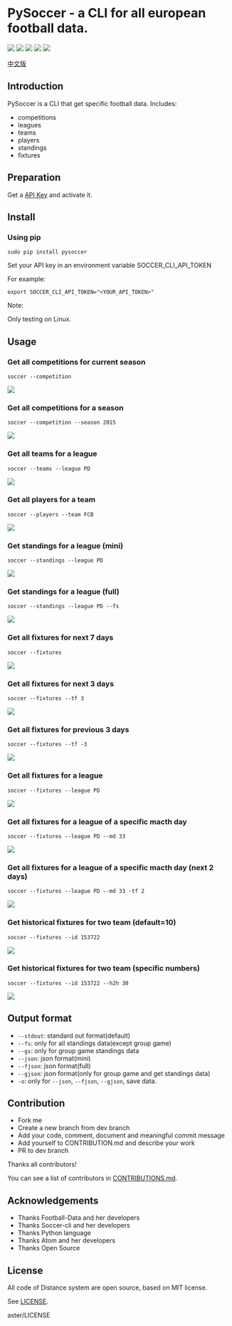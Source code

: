 # PySoccer - a CLI for all european football data.

![][badge-author] ![][badge-build] ![][badge-version] ![][badge-python] ![][badge-license]

[中文版][readme-zh]

## Introduction

PySoccer is a CLI that get specific football data. Includes:

- competitions
- leagues
- teams
- players
- standings
- fixtures

## Preparation

Get a [API Key][football-data-api-key] and activate it.

## Install

### Using pip

```
sudo pip install pysoccer
```

Set your API key in an environment variable SOCCER_CLI_API_TOKEN

For example:

```
export SOCCER_CLI_API_TOKEN="<YOUR_API_TOKEN>"
```

Note:

Only testing on Linux.


## Usage

### Get all competitions for current season

```
soccer --competition
```

![][competitions]

### Get all competitions for a season

```
soccer --competition --season 2015
```

![][competitions-season]

### Get all teams for a league

```
soccer --teams --league PD
```
![][teams]

### Get all players for a team

```
soccer --players --team FCB
```
![][players]

### Get standings for a league (mini)

```
soccer --standings --league PD
```

![][standings]

### Get standings for a league (full)

```
soccer --standings --league PD --fs
```

![][full-standings]

### Get all fixtures for next 7 days

```
soccer --fixtures
```

![][fixtures-default]


### Get all fixtures for next 3 days

```
soccer --fixtures --tf 3
```

![][fixtures-next]

### Get all fixtures for previous 3 days

```
soccer --fixtures --tf -3
```

![][fixtures-previous]


### Get all fixtures for a league

```
soccer --fixtures --league PD
```

![][fixtures-league]


### Get all fixtures for a league of a specific macth day

```
soccer --fixtures --league PD --md 33
```

![][fixtures-league-md]


### Get all fixtures for a league of a specific macth day (next 2 days)

```
soccer --fixtures --league PD --md 33 -tf 2
```

![][fixtures-league-md-tf]

### Get historical fixtures for two team (default=10)

```
soccer --fixtures --id 153722
```

![][fixtures-two-teams]

### Get historical fixtures for two team (specific numbers)

```
soccer --fixtures --id 153722 --h2h 30
```

![][fixtures-two-teams-h2h]


## Output format

- `--stdout`: standard out format(default)
- `--fs`: only for all standings data(except group game)
- `--gs`: only for group game standings data
- `--json`: json format(mini)
- `--fjson`: json format(full)
- `--gjson`: json format(only for group game and get standings data)
- `-o`: only for `--json`, `--fjson`, `--gjson`, save data.

## Contribution

- Fork me
- Create a new branch from dev branch
- Add your code, comment, document and meaningful commit message
- Add yourself to CONTRIBUTION.md and describe your work
- PR to dev branch

Thanks all contributors!

You can see a list of contributors in [CONTRIBUTIONS.md][contributors].

## Acknowledgements

- Thanks Football-Data and her developers
- Thanks Soccer-cli and her developers
- Thanks Python language
- Thanks Atom and her developers
- Thanks Open Source

## License

All code of Distance system are open source, based on MIT license.

See [LICENSE][license].

[readme-zh]: https://github.com/RayYu03/pysoccer/blob/master/README.zh.md

[badge-author]: https://img.shields.io/badge/Author-RayYu03-blue.svg
[badge-build]: https://img.shields.io/badge/build-passing-brightgreen.svg
[badge-version]: https://img.shields.io/badge/version-0.0.1-blue.svg
[badge-license]: https://img.shields.io/badge/license-MIT-blue.svg
[badge-python]: https://img.shields.io/badge/python-3.5%2C%203.6-blue.svg

[football-data-api-key]: http://api.football-data.org/client/register

[competitions]: http://ww1.sinaimg.cn/large/647dc635ly1fevdawerjbj21150ilq6p.jpg
[competitions-season]: http://ww1.sinaimg.cn/large/647dc635ly1fevdavn2naj20yk0cz40z.jpg
[teams]: http://ww1.sinaimg.cn/large/647dc635ly1fevdavio1uj20yx0ie77t.jpg
[players]: http://ws1.sinaimg.cn/large/647dc635ly1fevc6z0lzbj218o0jnjxf.jpg
[standings]: http://ws1.sinaimg.cn/large/647dc635ly1fevc774gsbj20wk0hiju3.jpg
[full-standings]: http://ws1.sinaimg.cn/large/647dc635ly1fevc7hpv9rj217z0hogp6.jpg
[fixtures-default]: http://ws1.sinaimg.cn/large/647dc635ly1fevc7xs7mfj21840opk1k.jpg
[fixtures-next]: http://ws1.sinaimg.cn/large/647dc635ly1fevc8c5aruj217w0ks46u.jpg
[fixtures-previous]: http://ws1.sinaimg.cn/large/647dc635ly1fevc8mxv3gj218c0ivtfw.jpg
[fixtures-league]: http://ws1.sinaimg.cn/large/647dc635ly1fevc912nlkj21850o4n7a.jpg
[fixtures-league-md]: http://ws1.sinaimg.cn/large/647dc635ly1fevc9ayqrmj218g09y41p.jpg
[fixtures-league-md-tf]: http://ws1.sinaimg.cn/large/647dc635ly1fevc9pe8h5j218708vtbc.jpg
[fixtures-two-teams]: http://ws1.sinaimg.cn/large/647dc635ly1fevca436tij21890c9n0o.jpg
[fixtures-two-teams-h2h]: http://ws1.sinaimg.cn/large/647dc635ly1fevcadcoz7j218g0pkqci.jpg

[contributors]: https://github.com/RayYu03/pysoccer/blob/master/CONTRIBUTIONS.md

[license]: https://github.com/RayYu03/pysoccer/blob/master/LICENSE
aster/LICENSE
